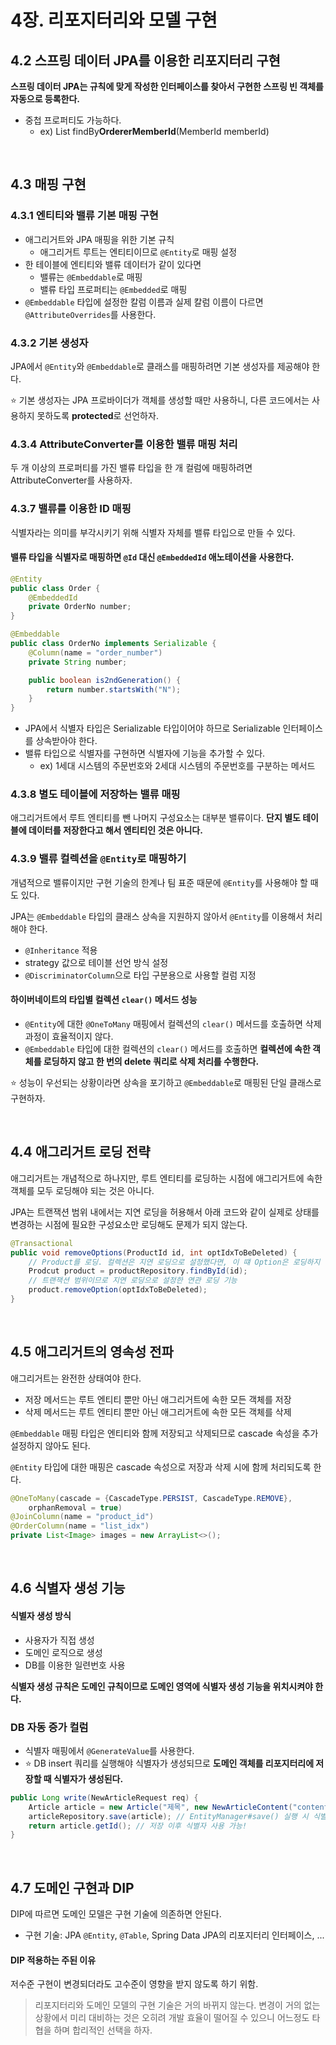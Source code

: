 # 4장. 리포지터리와 모델 구현

## 4.2 스프링 데이터 JPA를 이용한 리포지터리 구현

**스프링 데이터 JPA는 규칙에 맞게 작성한 인터페이스를 찾아서 구현한 스프링 빈 객체를 자동으로 등록한다.**

- 중첩 프로퍼티도 가능하다.
  - ex) List<Order> findBy**OrdererMemberId**(MemberId memberId)

<br>

## 4.3 매핑 구현

### 4.3.1 엔티티와 밸류 기본 매핑 구현

- 애그리거트와 JPA 매핑을 위한 기본 규칙
  - 애그리거트 루트는 엔티티이므로 `@Entity`로 매핑 설정
- 한 테이블에 엔티티와 밸류 데이터가 같이 있다면
  - 밸류는 `@Embeddable`로 매핑
  - 밸류 타입 프로퍼티는 `@Embedded`로 매핑
- `@Embeddable` 타입에 설정한 칼럼 이름과 실제 칼럼 이름이 다르면 `@AttributeOverrides`를 사용한다.

### 4.3.2 기본 생성자

JPA에서 `@Entity`와 `@Embeddable`로 클래스를 매핑하려면 기본 생성자를 제공해야 한다.

⭐ 기본 생성자는 JPA 프로바이더가 객체를 생성할 때만 사용하니, 다른 코드에서는 사용하지 못하도록 **protected**로 선언하자.

### 4.3.4 AttributeConverter를 이용한 밸류 매핑 처리

두 개 이상의 프로퍼티를 가진 밸류 타입을 한 개 컬럼에 매핑하려면 AttributeConverter를 사용하자.

### 4.3.7 밸류를 이용한 ID 매핑

식별자라는 의미를 부각시키기 위해 식별자 자체를 밸류 타입으로 만들 수 있다.

#### 밸류 타입을 식별자로 매핑하면 `@Id` 대신 `@EmbeddedId` 애노테이션을 사용한다.

```java
@Entity
public class Order {
    @EmbeddedId
    private OrderNo number;
}

@Embeddable
public class OrderNo implements Serializable {
    @Column(name = "order_number")
    private String number;

    public boolean is2ndGeneration() {
        return number.startsWith("N");
    }
}
```

- JPA에서 식별자 타입은 Serializable 타입이어야 하므로 Serializable 인터페이스를 상속받아야 한다.
- 밸류 타입으로 식별자를 구현하면 식별자에 기능을 추가할 수 있다.
  - ex) 1세대 시스템의 주문번호와 2세대 시스템의 주문번호를 구분하는 메서드

### 4.3.8 별도 테이블에 저장하는 밸류 매핑

애그리거트에서 루트 엔티티를 뺀 나머지 구성요소는 대부분 밸류이다. **단지 별도 테이블에 데이터를 저장한다고 해서 엔티티인 것은 아니다.**

### 4.3.9 밸류 컬렉션을 `@Entity`로 매핑하기

개념적으로 밸류이지만 구현 기술의 한계나 팀 표준 때문에 `@Entity`를 사용해야 할 때도 있다.

JPA는 `@Embeddable` 타입의 클래스 상속을 지원하지 않아서 `@Entity`를 이용해서 처리해야 한다.

- `@Inheritance` 적용
- strategy 값으로 테이블 선언 방식 설정
- `@DiscriminatorColumn`으로 타입 구분용으로 사용할 컬럼 지정

#### 하이버네이트의 타입별 컬렉션 `clear()` 메서드 성능

- `@Entity`에 대한 `@OneToMany` 매핑에서 컬렉션의 `clear()` 메서드를 호출하면 삭제 과정이 효율적이지 않다.
- `@Embeddable` 타입에 대한 컬렉션의 `clear()` 메서드를 호출하면 **컬렉션에 속한 객체를 로딩하지 않고 한 번의 delete 쿼리로 삭제 처리를 수행한다.**

⭐ 성능이 우선되는 상황이라면 상속을 포기하고 `@Embeddable`로 매핑된 단일 클래스로 구현하자.

<br>

## 4.4 애그리거트 로딩 전략

애그리거트는 개념적으로 하나지만, 루트 엔티티를 로딩하는 시점에 애그리거트에 속한 객체를 모두 로딩해야 되는 것은 아니다.

JPA는 트랜잭션 범위 내에서는 지연 로딩을 허용해서 아래 코드와 같이 실제로 상태를 변경하는 시점에 필요한 구성요소만 로딩해도 문제가 되지 않는다.

```java
@Transactional
public void removeOptions(ProductId id, int optIdxToBeDeleted) {
    // Product를 로딩. 컬렉션은 지연 로딩으로 설정했다면, 이 떄 Option은 로딩하지 않음.
    Prodcut product = productRepository.findById(id);
    // 트랜잭션 범위이므로 지연 로딩으로 설정한 연관 로딩 기능
    product.removeOption(optIdxToBeDeleted);
}
```

<br>

## 4.5 애그리거트의 영속성 전파

애그리거트는 완전한 상태여야 한다.

- 저장 메서드는 루트 엔티티 뿐만 아닌 애그리거트에 속한 모든 객체를 저장
- 삭제 메서드는 루트 엔티티 뿐만 아닌 애그리거트에 속한 모든 객체를 삭제

`@Embeddable` 매핑 타입은 엔티티와 함께 저장되고 삭제되므로 cascade 속성을 추가 설정하지 않아도 된다.

`@Entity` 타입에 대한 매핑은 cascade 속성으로 저장과 삭제 시에 함께 처리되도록 한다.

```java
@OneToMany(cascade = {CascadeType.PERSIST, CascadeType.REMOVE},
    orphanRemoval = true)
@JoinColumn(name = "product_id")
@OrderColumn(name = "list_idx")
private List<Image> images = new ArrayList<>();
```

<br>

## 4.6 식별자 생성 기능

#### 식별자 생성 방식

- 사용자가 직접 생성
- 도메인 로직으로 생성
- DB를 이용한 일련번호 사용

**식별자 생성 규칙은 도메인 규칙이므로 도메인 영역에 식별자 생성 기능을 위치시켜야 한다.**

### DB 자동 증가 컬럼

- 식별자 매핑에서 `@GenerateValue`를 사용한다.
- ⭐ DB insert 쿼리를 실행해야 식별자가 생성되므로 **도메인 객체를 리포지터리에 저장할 때 식별자가 생성된다.**

```java
public Long write(NewArticleRequest req) {
    Article article = new Article("제목", new NewArticleContent("content", "type"));
    articleRepository.save(article); // EntityManager#save() 실행 시 식별자 생성
    return article.getId(); // 저장 이후 식별자 사용 가능!
}
```

<br>

## 4.7 도메인 구현과 DIP

DIP에 따르면 도메인 모델은 구현 기술에 의존하면 안된다.

- 구현 기술: JPA `@Entity`, `@Table`, Spring Data JPA의 리포지터리 인터페이스, ...

#### DIP 적용하는 주된 이유

저수준 구현이 변경되더라도 고수준이 영향을 받지 않도록 하기 위함.

> 리포지터리와 도메인 모델의 구현 기술은 거의 바뀌지 않는다. 변경이 거의 없는 상황에서 미리 대비하는 것은 오히려 개발 효율이 떨어질 수 있으니 어느정도 타협을 하며 합리적인 선택을 하자.
